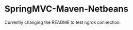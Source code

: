 SpringMVC-Maven-Netbeans
========================

Currently changing the README to test ngrok connection.
